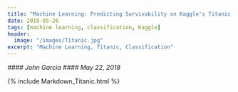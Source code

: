 ```yaml
---
title: "Machine Learning: Predicting Survivability on Kaggle's Titanic Dataset"
date: 2018-05-26
tags: [machine learning, classification, Kaggle]
header:
  image: "/images/Titanic.jpg"
excerpt: "Machine Learning, Titanic, Classification"
---
```

*#### John Garcia*
*#### May 22, 2018*

{% include Markdown_Titanic.html %}
